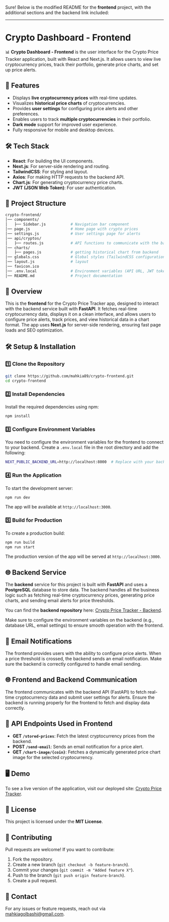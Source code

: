 Sure! Below is the modified README for the **frontend** project, with the additional sections and the backend link included:

---

# Crypto Dashboard - Frontend

📊 **Crypto Dashboard - Frontend** is the user interface for the Crypto Price Tracker application, built with React and Next.js. It allows users to view live cryptocurrency prices, track their portfolio, generate price charts, and set up price alerts.

## 🚀 Features

- Displays **live cryptocurrency prices** with real-time updates.
- Visualizes **historical price charts** of cryptocurrencies.
- Provides **user settings** for configuring price alerts and other preferences.
- Enables users to track **multiple cryptocurrencies** in their portfolio.
- **Dark mode** support for improved user experience.
- Fully responsive for mobile and desktop devices.

## 🛠 Tech Stack

- **React**: For building the UI components.
- **Next.js**: For server-side rendering and routing.
- **TailwindCSS**: For styling and layout.
- **Axios**: For making HTTP requests to the backend API.
- **Chart.js**: For generating cryptocurrency price charts.
- **JWT (JSON Web Token)**: For user authentication.

## 📂 Project Structure

```bash
crypto-frontend/
│── components/
│   ├── Sidebar.js           # Navigation bar component      
│── page.js                  # Home page with crypto prices            
│── settings.js              # User settings page for alerts
│── api/cryptos/
│   ├── routes.js            # API functions to communicate with the backend
│── charts/
│   ├── pages.js             # getting historical chart from backend
│── globals.css              # Global styles (TailwindCSS configuration)
│── layout.js                # layout
│── favicon.ico
│── .env.local               # Environment variables (API URL, JWT tokens)
│── README.md                # Project documentation
```

## 📝 Overview

This is the **frontend** for the Crypto Price Tracker app, designed to interact with the backend service built with **FastAPI**. It fetches real-time cryptocurrency data, displays it on a clean interface, and allows users to configure price alerts, track prices, and view historical data in a chart format. The app uses **Next.js** for server-side rendering, ensuring fast page loads and SEO optimization.

## 🛠 Setup & Installation

### 1️⃣ Clone the Repository

```bash
git clone https://github.com/mahkia89/crypto-frontend.git
cd crypto-frontend
```

### 2️⃣ Install Dependencies

Install the required dependencies using npm:

```bash
npm install
```

### 3️⃣ Configure Environment Variables

You need to configure the environment variables for the frontend to connect to your backend. Create a `.env.local` file in the root directory and add the following:

```bash
NEXT_PUBLIC_BACKEND_URL=http://localhost:8000  # Replace with your backend URL if not local
```

### 4️⃣ Run the Application

To start the development server:

```bash
npm run dev
```

The app will be available at `http://localhost:3000`.

### 5️⃣ Build for Production

To create a production build:

```bash
npm run build
npm run start
```

The production version of the app will be served at `http://localhost:3000`.

## 🌐 Backend Service

The **backend** service for this project is built with **FastAPI** and uses a **PostgreSQL** database to store data. The backend handles all the business logic such as fetching real-time cryptocurrency prices, generating price charts, and sending email alerts for price thresholds. 

You can find the **backend repository** here: [Crypto Price Tracker - Backend](https://github.com/mahkia89/crypto-backend). 

Make sure to configure the environment variables on the backend (e.g., database URL, email settings) to ensure smooth operation with the frontend.

## 📧 Email Notifications

The frontend provides users with the ability to configure price alerts. When a price threshold is crossed, the backend sends an email notification. Make sure the backend is correctly configured to handle email sending.

## 🌐 Frontend and Backend Communication

The frontend communicates with the backend API (FastAPI) to fetch real-time cryptocurrency data and submit user settings for alerts. Ensure the backend is running properly for the frontend to fetch and display data correctly.

## 🔧 API Endpoints Used in Frontend

- **GET `/stored-prices`**: Fetch the latest cryptocurrency prices from the backend.
- **POST `/send-email`**: Sends an email notification for a price alert.
- **GET `/chart-image/{coin}`**: Fetches a dynamically generated price chart image for the selected cryptocurrency.

## 🖥 Demo

To see a live version of the application, visit our deployed site: [Crypto Price Tracker](https://crypto-frontend-lbkz.onrender.com/).

## 📄 License

This project is licensed under the **MIT License**. 

## 🤝 Contributing

Pull requests are welcome! If you want to contribute:

1. Fork the repository.
2. Create a new branch (`git checkout -b feature-branch`).
3. Commit your changes (`git commit -m "Added feature X"`).
4. Push to the branch (`git push origin feature-branch`).
5. Create a pull request.

## 📧 Contact

For any issues or feature requests, reach out via [mahkiagolbashi@gmail.com](mailto:mahkiagolbashi@gmail.com).
